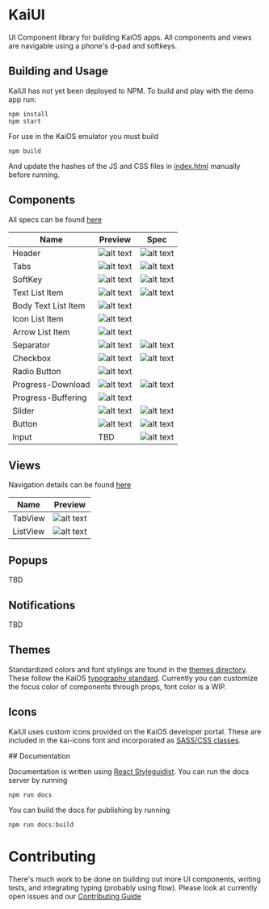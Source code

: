 # KaiUI

UI Component library for building KaiOS apps. All components and views are navigable using a phone's d-pad and softkeys.

## Building and Usage

KaiUI has not yet been deployed to NPM. To build and play with the demo app run:

```
npm install
npm start
```

For use in the KaiOS emulator you must build

```
npm build
```

And update the hashes of the JS and CSS files in [index.html](https://github.com/AdrianMachado/KaiUI/blob/master/index.html) manually before running.

## Components

All specs can be found [here](https://developer.kaiostech.com/design-guide/ui-component)

| Name                | Preview                                                                                  | Spec                                                                           |
| ------------------- | ---------------------------------------------------------------------------------------- | ------------------------------------------------------------------------------ |
| Header              | ![alt text](./component_screenshots/kaiui-header.png 'Header')                           | ![alt text](./component_screenshots/kaiui-header-spec.png 'Header spec')       |
| Tabs                | ![alt text](./component_screenshots/kaiui-tabs.gif 'Tabs')                               | ![alt text](./component_screenshots/kaiui-tabs-spec.png 'Header spec')         |
| SoftKey             | ![alt text](./component_screenshots/kaiui-softkey.png 'Tabs')                            | ![alt text](./component_screenshots/kaiui-softkey-spec.png 'Header spec')      |
| Text List Item      | ![alt text](./component_screenshots/kaiui-text-list-item.png 'Text List Item')           | ![alt text](./component_screenshots/kaiui-list-item-spec.png 'List item spec') |
| Body Text List Item | ![alt text](./component_screenshots/kaiui-body-text-list-item.png 'Body Text List Item') |                                                                                |
| Icon List Item      | ![alt text](./component_screenshots/kaiui-icon-list-item.png 'Icon List Item')           |                                                                                |
| Arrow List Item     | ![alt text](./component_screenshots/kaiui-arrow-list-item.png 'Arrow Text List Item')    |                                                                                |
| Separator           | ![alt text](./component_screenshots/kaiui-separator.png 'Separator')                     | ![alt text](./component_screenshots/kaiui-separator-spec.png 'Separator spec') |
| Checkbox            | ![alt text](./component_screenshots/kaiui-cb.png 'Checkbox')                             | ![alt text](./component_screenshots/kaiui-cb-spec.png 'Checkbox spec')         |
| Radio Button        | ![alt text](./component_screenshots/kaiui-rb.png 'Radio button')                         |                                                                                |
| Progress-Download   | ![alt text](./component_screenshots/kaiui-progress-download.png 'Download')              | ![alt text](./component_screenshots/kaiui-progress-spec.png 'Progress spec')   |
| Progress-Buffering  | ![alt text](./component_screenshots/kaiui-progress-buffer.gif 'Buffering')               |                                                                                |
| Slider              | ![alt text](./component_screenshots/kaiui-slider.gif 'Slider')                           | ![alt text](./component_screenshots/kaiui-slider-spec.png 'Slider spec')       |
| Button              | ![alt text](./component_screenshots/kaiui-button.png 'Button')                           | ![alt text](./component_screenshots/kaiui-button-spec.png 'Button spec')       |
| Input               | TBD                                                                                      | ![alt text](./component_screenshots/kaiui-input.png 'Input')                   |

## Views

Navigation details can be found [here](https://developer.kaiostech.com/design-guide/basic-navigation)

| Name     | Preview                                                              |
| -------- | -------------------------------------------------------------------- |
| TabView  | ![alt text](./component_screenshots/kaiui-tab-view.gif 'Tab view')   |
| ListView | ![alt text](./component_screenshots/kaiui-list-view.gif 'List view') |

## Popups

TBD

## Notifications

TBD

## Themes

Standardized colors and font stylings are found in the [themes directory](https://github.com/AdrianMachado/KaiUI/tree/master/src/theme). These follow the KaiOS [typography standard](https://developer.kaiostech.com/design-guide/typography).
Currently you can customize the focus color of components through props, font color is a WIP.

## Icons

KaiUI uses custom icons provided on the KaiOS developer portal. These are included in the kai-icons font and incorporated as [SASS/CSS classes](https://github.com/AdrianMachado/KaiUI/tree/master/src/kai-font).

## Documentation

Documentation is written using [React Styleguidist](https://react-styleguidist.js.org/). You can run the docs server by running

```
npm run docs
```

You can build the docs for publishing by running

```
npm run docs:build
```

# Contributing

There's much work to be done on building out more UI components, writing tests, and integrating typing (probably using flow).
Please look at currently open issues and our [Contributing Guide](https://github.com/AdrianMachado/KaiUI/blob/master/CONTRIBUTING.md)
